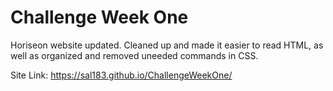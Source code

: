 <h1> Challenge Week One </h1>
Horiseon website updated. 
Cleaned up and made it easier to read HTML, as well as organized and removed uneeded commands in CSS. 

Site Link:
https://sal183.github.io/ChallengeWeekOne/

